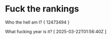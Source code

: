 # Fuck the rankings

Who the hell am I?
{ 12473494 }

What fucking year is it?
[ 2025-03-22T01:56:40Z ]
